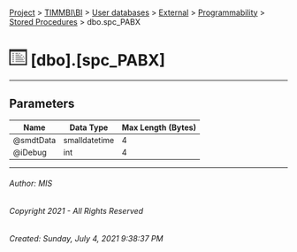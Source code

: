 #### 

[Project](../../../../../index.md) > [TIMMBI\\BI](../../../../index.md) > [User databases](../../../index.md) > [External](../../index.md) > [Programmability](../index.md) > [Stored Procedures](Stored_Procedures.md) > dbo.spc_PABX

# ![Stored Procedures](../../../../../Images/StoredProcedure32.png) [dbo].[spc_PABX]

---

## <a name="#parameters"></a>Parameters

| Name | Data Type | Max Length (Bytes) |
|---|---|---|
| @smdtData | smalldatetime | 4 |
| @iDebug | int | 4 |


---

###### Author:  MIS

###### Copyright 2021 - All Rights Reserved

###### Created: Sunday, July 4, 2021 9:38:37 PM

